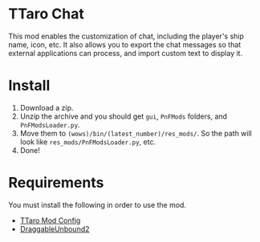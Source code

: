# TTaro Chat
This mod enables the customization of chat, including the player's ship name, icon, etc.
It also allows you to export the chat messages so that external applications can process, and import custom text to display it.

# Install
1. Download a zip.
2. Unzip the archive and you should get `gui`, `PnFMods` folders, and `PnFModsLoader.py`.
3. Move them to `(wows)/bin/(latest_number)/res_mods/`. So the path will look like `res_mods/PnFModsLoader.py`, etc.
4. Done!

# Requirements
You must install the following in order to use the mod.
- [TTaro Mod Config](../../../TTaroModConfig)
- [DraggableUnbound2](../../../DraggableUnbound2)

